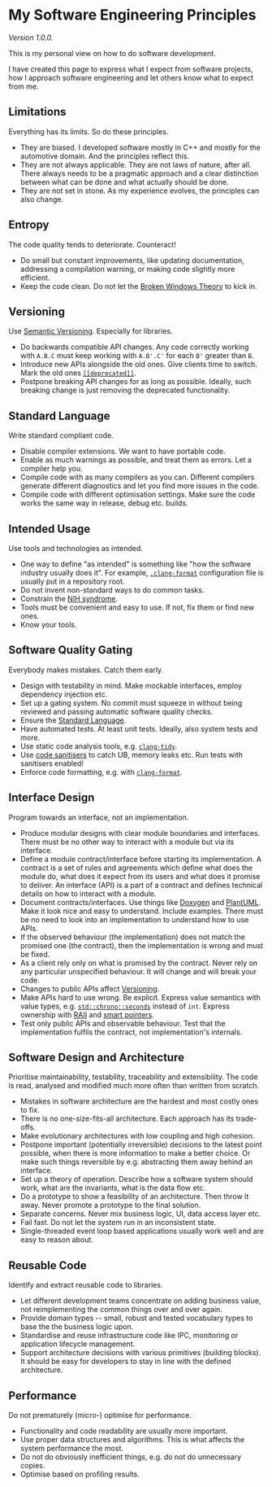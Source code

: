 # My Software Engineering Principles

_Version 1.0.0._

This is my personal view on how to do software development.

I have created this page to express what I expect from software projects, how
I approach software engineering and let others know what to expect from me.

## Limitations

Everything has its limits. So do these principles.

- They are biased. I developed software mostly in C++ and mostly for the
  automotive domain. And the principles reflect this.
- They are not always applicable. They are not laws of nature, after all.
  There always needs to be a pragmatic approach and a clear distinction between
  what can be done and what actually should be done.
- They are not set in stone. As my experience evolves, the principles can
  also change.

## Entropy

The code quality tends to deteriorate. Counteract!

- Do small but constant improvements, like updating documentation, addressing
  a compilation warning, or making code slightly more efficient.
- Keep the code clean. Do not let the [Broken Windows Theory][bwt] to kick in.

[bwt]: https://en.wikipedia.org/wiki/Broken_windows_theory

## Versioning

Use [Semantic Versioning](https://semver.org/). Especially for libraries.

- Do backwards compatible API changes. Any code correctly working with `A.B.C`
  must keep working with `A.B'.C'` for each `B'` greater than `B`.
- Introduce new APIs alongside the old ones. Give clients time to switch.
  Mark the old ones [`[[deprecated]]`][cpp-depr].
- Postpone breaking API changes for as long as possible. Ideally, such breaking
  change is just removing the deprecated functionality.

[cpp-depr]: https://en.cppreference.com/w/cpp/language/attributes/deprecated

## Standard Language

Write standard compliant code.

- Disable compiler extensions. We want to have portable code.
- Enable as much warnings as possible, and treat them as errors.
  Let a compiler help you.
- Compile code with as many compilers as you can. Different compilers generate
  different diagnostics and let you find more issues in the code.
- Compile code with different optimisation settings. Make sure the code works
  the same way in release, debug etc. builds.

## Intended Usage

Use tools and technologies as intended.

- One way to define "as intended" is something like "how the software industry
  usually does it". For example, [`.clang-format`][clang-fmt] configuration file
  is usually put in a repository root.
- Do not invent non-standard ways to do common tasks.
- Constrain the [NIH syndrome][nih].
- Tools must be convenient and easy to use. If not, fix them or find new ones.
- Know your tools.

[clang-fmt]: https://clang.llvm.org/docs/ClangFormat.html
[nih]: https://en.wikipedia.org/wiki/Not_invented_here

## Software Quality Gating

Everybody makes mistakes. Catch them early.

- Design with testability in mind. Make mockable interfaces, employ dependency
  injection etc.
- Set up a gating system. No commit must squeeze in without being reviewed and
  passing automatic software quality checks.
- Ensure the [Standard Language](#standard-language).
- Have automated tests. At least unit tests. Ideally, also system tests and more.
- Use static code analysis tools, e.g. [`clang-tidy`][clang-tidy].
- Use [code sanitisers][sanit] to catch UB, memory leaks etc. Run tests with
  sanitisers enabled!
- Enforce code formatting, e.g. with [`clang-format`][clang-fmt].

[clang-tidy]: https://clang.llvm.org/extra/clang-tidy
[sanit]: https://github.com/google/sanitizers

## Interface Design

Program towards an interface, not an implementation.

- Produce modular designs with clear module boundaries and interfaces. There
  must be no other way to interact with a module but via its interface.
- Define a module contract/interface before starting its implementation. A
  contract is a set of rules and agreements which define what does the module
  do, what does it expect from its users and what does it promise to deliver. An
  interface (API) is a part of a contract and defines technical details on how
  to interact with a module.
- Document contracts/interfaces. Use things like [Doxygen][doxygen] and
  [PlantUML][plantuml]. Make it look nice and easy to understand. Include
  examples. There must be no need to look into an implementation to understand
  how to use APIs.
- If the observed behaviour (the implementation) does not match the promised one
  (the contract), then the implementation is wrong and must be fixed.
- As a client rely only on what is promised by the contract. Never rely on any
  particular unspecified behaviour. It will change and will break your code.
- Changes to public APIs affect [Versioning](#versioning).
- Make APIs hard to use wrong. Be explicit. Express value semantics with value
  types, e.g. [`std::chrono::seconds`][cpp-chrono] instead of `int`. Express
  ownership with [RAII][cpp-raii] and [smart pointers][cpp-ptr].
- Test only public APIs and observable behaviour. Test that the implementation
  fulfils the contract, not implementation's internals.

[doxygen]: https://www.doxygen.nl
[plantuml]: https://plantuml.com
[cpp-chrono]: https://en.cppreference.com/w/cpp/chrono/duration
[cpp-raii]: https://en.cppreference.com/w/cpp/language/raii
[cpp-ptr]: https://en.cppreference.com/w/cpp/memory

## Software Design and Architecture

Prioritise maintainability, testability, traceability and extensibility. The
code is read, analysed and modified much more often than written from scratch.

- Mistakes in software architecture are the hardest and most costly ones to fix.
- There is no one-size-fits-all architecture. Each approach has its trade-offs.
- Make evolutionary architectures with low coupling and high cohesion.
- Postpone important (potentially irreversible) decisions to the latest point
  possible, when there is more information to make a better choice. Or make such
  things reversible by e.g. abstracting them away behind an interface.
- Set up a theory of operation. Describe how a software system should work, what
  are the invariants, what is the data flow etc.
- Do a prototype to show a feasibility of an architecture. Then throw it away.
  Never promote a prototype to the final solution.
- Separate concerns. Never mix business logic, UI, data access layer etc.
- Fail fast. Do not let the system run in an inconsistent state.
- Single-threaded event loop based applications usually work well and are easy
  to reason about.

## Reusable Code

Identify and extract reusable code to libraries.

- Let different development teams concentrate on adding business value, not
  reimplementing the common things over and over again.
- Provide domain types -- small, robust and tested vocabulary types to base the
  the business logic upon.
- Standardise and reuse infrastructure code like IPC, monitoring or application
  lifecycle management.
- Support architecture decisions with various primitives (building blocks). It
  should be easy for developers to stay in line with the defined architecture.


## Performance

Do not prematurely (micro-) optimise for performance.

- Functionality and code readability are usually more important.
- Use proper data structures and algorithms. This is what affects the system
  performance the most.
- Do not do obviously inefficient things, e.g. do not do unnecessary copies.
- Optimise based on profiling results.
